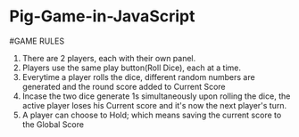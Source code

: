 # Pig-Game-in-JavaScript

#GAME RULES

1. There are 2 players, each with their own panel.
2. Players use the same play button(Roll Dice), each at a time.
3. Everytime a player rolls the dice, different random numbers are generated and the round score added to Current Score
4. Incase the two dice generate 1s simultaneously upon rolling the dice, the active player loses his Current score and it's now the next player's turn.
5. A player can choose to Hold; which means saving the current score to the Global Score
